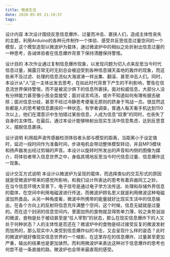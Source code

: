 ```yaml
---
title: 微波生活
date: 2020-05-05 21:19:57
tags:
---
```

设计内容
	本次设计围绕反思信息爆炸、过量而冲击、裹挟人们，造成主体性丧失的主题，利用Arduino的各种元件制作一个体验、感受并反思信息过量空间的一个模型，这个模型造型以微波炉为载体，通过微波炉中的相似之处折射出信息过量的一种思考，告诫体验者在信息爆炸背景下保持清醒保持警惕。

设计目的
    本次作业通过复制信息爆炸现象，以发现问题为切入点来反思当今时代信息过量，揭露日常无时无刻总会被迫受到各种信息铺天盖地的轰炸的现象，而这些来不及过滤、处理的信息流似大海波涛一样丛集、翻滚、甚至冲击人们。同时，本设计从“人”这一主体出发去思考，在如此时代背景下产生的不利影响，警告在信息流世界保持警惕，而不是被泥沙俱下的信息所裹挟。面对权威信息，大部分人没有分辨能力甚至像小孩全盘接受；面对谣言鸡汤，或许不知道如何有理有据去破除；面对信息分歧，甚至不经过冷静思考便毫无原则的跻身于骂战一员。很显然这些都是人的思考被信息裹挟的一种状态，有学者调查，普通人每天看手机达到150次以上，他们在潜意识中生怕错过某些信息，人成为信息“奴隶”的同时，也丧失了自身的主体性。在最后，通过本设计能够映射出现实生活中信息焦虑，达到反思意义，摆脱信息裹挟。

设计说明
    利用超声波传感器检测体验者头部与模型的距离，当距离小于设定值时，延迟一段时间作为准备时间，步进电机会带动整体模型转动，并且MP3模块和扬声器发出经过剪辑的声音。本设计以旋转时所发出的声音和内侧的图像为媒介，将体验者带入信息世界之中，身临其境地反思当今时代信息过量、信息爆炸这一现象。
 
设计交互方式说明
   本设计以微波炉为呈现的载体，而选择类似的交互形式的原因就是受微波炉带来的感觉所影响，和我们设计所表达的思考有着异曲同工之妙。
   在当今信息环境大背景下，电子信号是通过电子学方法传送、处理和存储外界信息的载体，在空间中利用电磁波进行传送，而微波炉顾名思义就是利用微波这种电磁波加热食品，从另一种角度看，微波中所携带的能量就好比现实生活中的信息输出，在各个方向上的反射将信息充斥满整个空间，这个时候，信息无疑就是过量的。而在这个封闭的信息空间内，里面加热的食物就显得势单力薄，较之来势汹汹的微波，食物是处于被动甚至是“任人宰割”的状态，那么在现实信息爆炸下的人又处于何种状态？人的主体性是否还在？微波炉中的食物是经过接受反复的微波发射而加热的，那么现实中人类受到信息爆炸似的冲击，又会呈现什么样的姿态？此时的微波炉就好像现实信息世界的一个缩影，在这里存在的信息爆炸、过量甚至更加严重，输出的结果也是更加骇然。而利用微波炉来表达这种对于信息爆炸的思考也何尝不是一条直接的路，微波炉也会带来最直观的感受。
